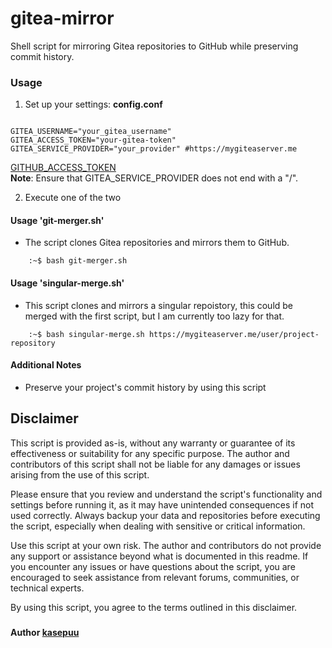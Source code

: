# gitea-mirror

Shell script for mirroring Gitea repositories to GitHub while preserving commit history.

### Usage 
1. Set up your settings: **config.conf**

```

GITEA_USERNAME="your_gitea_username"
GITEA_ACCESS_TOKEN="your-gitea-token"
GITEA_SERVICE_PROVIDER="your_provider" #https://mygiteaserver.me 
```
[GITHUB_ACCESS_TOKEN](https://github.com/settings/tokens)   
**Note**: Ensure that GITEA_SERVICE_PROVIDER does not end with a "/".



2. Execute one of the two 
#### Usage 'git-merger.sh'
* The script clones Gitea repositories and mirrors them to GitHub.  
```
    :~$ bash git-merger.sh
```
#### Usage 'singular-merge.sh'
*  This script clones and mirrors a singular repoistory, this could be merged with the first script, but I am currently too lazy for that.
```
    :~$ bash singular-merge.sh https://mygiteaserver.me/user/project-repository
```

#### Additional Notes
* Preserve your project's commit history by using this script

## Disclaimer

This script is provided as-is, without any warranty or guarantee of its effectiveness or suitability for any specific purpose. The author and contributors of this script shall not be liable for any damages or issues arising from the use of this script.

Please ensure that you review and understand the script's functionality and settings before running it, as it may have unintended consequences if not used correctly. Always backup your data and repositories before executing the script, especially when dealing with sensitive or critical information.

Use this script at your own risk. The author and contributors do not provide any support or assistance beyond what is documented in this readme. If you encounter any issues or have questions about the script, you are encouraged to seek assistance from relevant forums, communities, or technical experts.

By using this script, you agree to the terms outlined in this disclaimer.
###

#### Author [kasepuu](https://github.com/kasepuu)